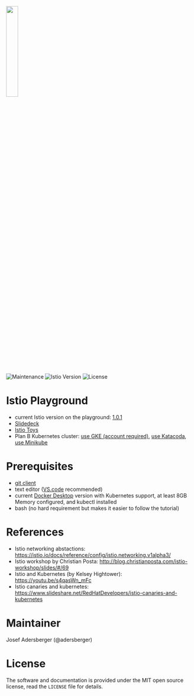 <img src="https://github.com/adersberger/istio-playground/raw/master/logo.png" width=25% />

![Maintenance](https://img.shields.io/badge/maintained-yes-green.svg)
![Istio Version](https://img.shields.io/badge/istio--version-1.0.1-blue.svg)
![License](https://img.shields.io/packagist/l/doctrine/orm.svg)

# Istio Playground
 * current Istio version on the playground: [1.0.1](https://istio.io/about/notes/1.0)
 * [Slidedeck](https://github.com/adersberger/istio-by-example/blob/master/slides/)
 * [Istio Toys](https://istio.io/docs/tasks/)
 * Plan B Kubernetes cluster: [use GKE (account required)](https://istio.io/docs/setup/kubernetes/quick-start-gke-dm), [use Katacoda](https://katacoda.com/courses/istio), [use Minikube](https://meteatamel.wordpress.com/2018/04/24/istio-101-with-minikube)

# Prerequisites
 * [git client](https://git-scm.com)
 * text editor ([VS.code](https://code.visualstudio.com) recommended)
 * current [Docker Desktop](https://www.docker.com/products/docker-desktop) version with Kubernetes support, at least 8GB Memory configured, and kubectl installed
 * bash (no hard requirement but makes it easier to follow the tutorial)

# References
 * Istio networking abstactions: https://istio.io/docs/reference/config/istio.networking.v1alpha3/
 * Istio workshop by Christian Posta: http://blog.christianposta.com/istio-workshop/slides/#/69
 * Istio and Kubernetes (by Kelsey Hightower): https://youtu.be/s4qasWn_mFc
 * Istio canaries and kubernetes: https://www.slideshare.net/RedHatDevelopers/istio-canaries-and-kubernetes
 
# Maintainer

Josef Adersberger (@adersberger)

# License

The software and documentation is provided under the MIT open source license,
read the `LICENSE` file for details.
